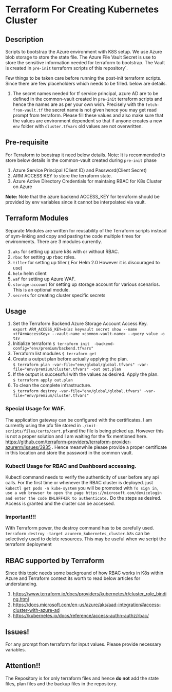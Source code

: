 # Terraform For Creating Kubernetes Cluster

## Description
Scripts to bootstrap the Azure environment with K8S setup. We use  Azure blob storage to store the state file. The Azure File Vault Secret is use to store the sensitive information needed for terraform to bootstrap. The Vault is created in `pre-init` terraform scripts of this repository`. 

Few things to be taken care before running the post-init terraform scripts. Since there are few placeholders which needs to be filled. below are details.
1. The secret names needed for tf service principal, azure AD are to be defined in the common-vault created in `pre-init` terraform scripts and hence the names are as per your own wish. Precisely with the `fetch-from-vault.tf` the secret name is not given hence you may get  read prompt from terraform. Please fill these values and also make sure that the values are environment dependent so that if anyone creates a new `env` folder with `cluster.tfvars` old values are not overwritten.

## Pre-requisite
For Terraform to boostrap it need below details.
Note: It is recommended to store below details in the common-vault created during `pre-init` phase
1. Azure Service Principal (Client ID) and Password(Client Secret) 
2. ARM ACCESS KEY to store the terraform state.
3. Azure Active Directory Credentials for maintaing RBAC for K8s Cluster on Azure

**Note:** Note that the azure backend ACCESS_KEY for terraform should be provided by env variables since it cannot be interpolated via vault.

## Terraform Modules
Separate Modules are written for reusability of the Terraform scripts instead of sym-linking and copy and pasting the code multiple times for environments. There are 3 modules currently.
1. `aks` for setting up azure k8s with or without RBAC.
2. `rbac` for setting up rbac roles.
3. `tiller` for setting up tiller ( For Helm 2.0 However it is discouraged to use)
4. `helm` helm client
5. `waf` for setting up Azure WAF.
6. `storage-account` for setting up storage account for various scenarios. This is an optional module.
7. `secrets` for creating cluster specific secrets


## Usage
1. Set the Terraform Backend Azure Storage Account Access Key. \
``export ARM_ACCESS_KEY=$(az keyvault secret show --name <tfArmAccessKey> --vault-name <common-vault-name> --query value -o tsv``
2. Initialize terraform ``$ terraform init  -backend-config="env/premium/backend.tfvars" ``
3. Terraform list modules ``$ terraform get``
4. Create a output plan before actually applying the plan. \
``$ terraform plan -var-file="env/global/global.tfvars" -var-file="env/premium/cluster.tfvars" -out out.plan``
5. If the output is successful with the values as desired. Apply the plan. \
``$ terraform apply out.plan``
6. To clean the complete infrastructure. \
``$ terraform destroy -var-file="env/global/global.tfvars" -var-file="env/premium/cluster.tfvars"``

### Special Usage for WAF. 
The application gateway can be configured with the certificates. I am currently using the pfx file stored in `./init-scripts/files/certs/cert.pfx`and the file is being picked up. However this is not a proper solution and I am waiting for the fix mentioned here. https://github.com/terraform-providers/terraform-provider-azurerm/issues/3935 . Hence meanwhile please provide a proper certificate in this location and store the password in the common vault.



### Kubectl Usage for RBAC and Dashboard accessing.
Kubectl command needs to verify the authenticity of user before any api calls. For the first time or whenever the RBAC cluster is deployed. just `` kubectl get pods -n kube-system``
you will be promoted with ``To sign in, use a web browser to open the page https://microsoft.com/devicelogin and enter the code DHL9FF4ZR to authenticate.`` Do the steps as desired.
Access is granted and the cluster can be accessed.


### Important!!!
With Terraform power, the destroy command has to be carefully used. ``terraform destroy -target azurerm_kubernetes_cluster.k8s`` can be selectively used to delete resources. 
This may be useful when we script the terraform deployment
 
## RBAC supported by Terraform
Since this topic needs some background of how RBAC works in K8s within Azure and Terraform context its worth to read below articles for understanding.
1. https://www.terraform.io/docs/providers/kubernetes/r/cluster_role_binding.html
2. https://docs.microsoft.com/en-us/azure/aks/aad-integration#access-cluster-with-azure-ad
3. https://kubernetes.io/docs/reference/access-authn-authz/rbac/

## Issues!
For any prompt from terraform for input values. Please provide necessary variables.
## Attention!!
The Repository is for only terraform files and hence **do not** add the state files, plan files and the backup files in the repository.


